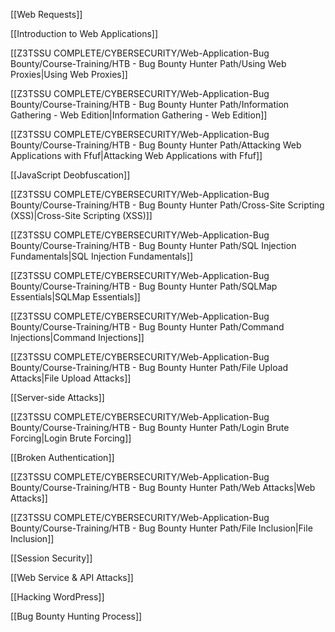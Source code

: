 [[Web Requests]]

[[Introduction to Web Applications]]

[[Z3TSSU COMPLETE/CYBERSECURITY/Web-Application-Bug Bounty/Course-Training/HTB - Bug Bounty Hunter Path/Using Web Proxies|Using Web Proxies]]

[[Z3TSSU COMPLETE/CYBERSECURITY/Web-Application-Bug Bounty/Course-Training/HTB - Bug Bounty Hunter Path/Information Gathering - Web Edition|Information Gathering - Web Edition]]

[[Z3TSSU COMPLETE/CYBERSECURITY/Web-Application-Bug Bounty/Course-Training/HTB - Bug Bounty Hunter Path/Attacking Web Applications with Ffuf|Attacking Web Applications with Ffuf]]

[[JavaScript Deobfuscation]]

[[Z3TSSU COMPLETE/CYBERSECURITY/Web-Application-Bug Bounty/Course-Training/HTB - Bug Bounty Hunter Path/Cross-Site Scripting (XSS)|Cross-Site Scripting (XSS)]]

[[Z3TSSU COMPLETE/CYBERSECURITY/Web-Application-Bug Bounty/Course-Training/HTB - Bug Bounty Hunter Path/SQL Injection Fundamentals|SQL Injection Fundamentals]]

[[Z3TSSU COMPLETE/CYBERSECURITY/Web-Application-Bug Bounty/Course-Training/HTB - Bug Bounty Hunter Path/SQLMap Essentials|SQLMap Essentials]]

[[Z3TSSU COMPLETE/CYBERSECURITY/Web-Application-Bug Bounty/Course-Training/HTB - Bug Bounty Hunter Path/Command Injections|Command Injections]]

[[Z3TSSU COMPLETE/CYBERSECURITY/Web-Application-Bug Bounty/Course-Training/HTB - Bug Bounty Hunter Path/File Upload Attacks|File Upload Attacks]]

[[Server-side Attacks]]

[[Z3TSSU COMPLETE/CYBERSECURITY/Web-Application-Bug Bounty/Course-Training/HTB - Bug Bounty Hunter Path/Login Brute Forcing|Login Brute Forcing]]

[[Broken Authentication]]

[[Z3TSSU COMPLETE/CYBERSECURITY/Web-Application-Bug Bounty/Course-Training/HTB - Bug Bounty Hunter Path/Web Attacks|Web Attacks]]

[[Z3TSSU COMPLETE/CYBERSECURITY/Web-Application-Bug Bounty/Course-Training/HTB - Bug Bounty Hunter Path/File Inclusion|File Inclusion]]

[[Session Security]]

[[Web Service & API Attacks]]

[[Hacking WordPress]]

[[Bug Bounty Hunting Process]]